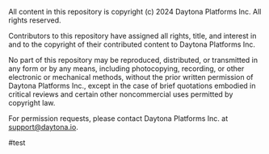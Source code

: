 All content in this repository is copyright (c) 2024 Daytona Platforms Inc. All
rights reserved.

Contributors to this repository have assigned all rights, title, and interest in
and to the copyright of their contributed content to Daytona Platforms Inc.

No part of this repository may be reproduced, distributed, or transmitted in any
form or by any means, including photocopying, recording, or other electronic or
mechanical methods, without the prior written permission of Daytona Platforms
Inc., except in the case of brief quotations embodied in critical reviews and
certain other noncommercial uses permitted by copyright law.

For permission requests, please contact Daytona Platforms Inc. at
support@daytona.io.

#test